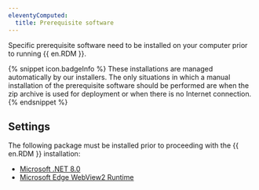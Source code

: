 ```yaml
---
eleventyComputed:
  title: Prerequisite software
---
```

Specific prerequisite software need to be installed on your computer prior to running {{ en.RDM }}.  

{% snippet icon.badgeInfo %} 
These installations are managed automatically by our installers. The only situations in which a manual installation of the prerequisite software should be performed are when the zip archive is used for deployment or when there is no Internet connection. 
{% endsnippet %}
 
## Settings 

The following package must be installed prior to proceeding with the {{ en.RDM }} installation:
* [Microsoft .NET 8.0](https://dotnet.microsoft.com/en-us/download/dotnet/8.0)
* [Microsoft Edge WebView2 Runtime](/kb/remote-desktop-manager/knowledge-base/download-microsoft-edge-chromium/)